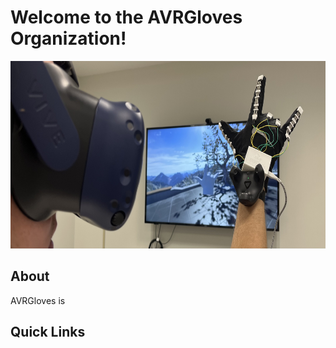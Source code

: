 <h1>Welcome to the AVRGloves Organization!</h1>
<p>
  <img src="https://raw.githubusercontent.com/AVRGloves/.github/main/resources/images/cover_pic.jpg" width="1100" height="300">
</p>
<h2>About</h2>
<p>AVRGloves is </p>
<h2>Quick Links</h2>
